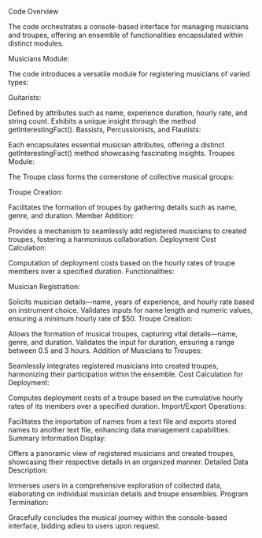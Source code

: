 Code Overview

The code orchestrates a console-based interface for managing musicians and troupes, offering an ensemble of functionalities encapsulated within distinct modules.

Musicians Module:

The code introduces a versatile module for registering musicians of varied types:

Guitarists:

Defined by attributes such as name, experience duration, hourly rate, and string count.
Exhibits a unique insight through the method getInterestingFact().
Bassists, Percussionists, and Flautists:

Each encapsulates essential musician attributes, offering a distinct getInterestingFact() method showcasing fascinating insights.
Troupes Module:

The Troupe class forms the cornerstone of collective musical groups:

Troupe Creation:

Facilitates the formation of troupes by gathering details such as name, genre, and duration.
Member Addition:

Provides a mechanism to seamlessly add registered musicians to created troupes, fostering a harmonious collaboration.
Deployment Cost Calculation:

Computation of deployment costs based on the hourly rates of troupe members over a specified duration.
Functionalities:

Musician Registration:

Solicits musician details—name, years of experience, and hourly rate based on instrument choice.
Validates inputs for name length and numeric values, ensuring a minimum hourly rate of $50.
Troupe Creation:

Allows the formation of musical troupes, capturing vital details—name, genre, and duration.
Validates the input for duration, ensuring a range between 0.5 and 3 hours.
Addition of Musicians to Troupes:

Seamlessly integrates registered musicians into created troupes, harmonizing their participation within the ensemble.
Cost Calculation for Deployment:

Computes deployment costs of a troupe based on the cumulative hourly rates of its members over a specified duration.
Import/Export Operations:

Facilitates the importation of names from a text file and exports stored names to another text file, enhancing data management capabilities.
Summary Information Display:

Offers a panoramic view of registered musicians and created troupes, showcasing their respective details in an organized manner.
Detailed Data Description:

Immerses users in a comprehensive exploration of collected data, elaborating on individual musician details and troupe ensembles.
Program Termination:

Gracefully concludes the musical journey within the console-based interface, bidding adieu to users upon request.